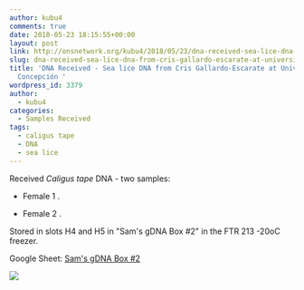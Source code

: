 ```yaml
---
author: kubu4
comments: true
date: 2018-05-23 18:15:55+00:00
layout: post
link: http://onsnetwork.org/kubu4/2018/05/23/dna-received-sea-lice-dna-from-cris-gallardo-escarate-at-universidad-de-concepcion/
slug: dna-received-sea-lice-dna-from-cris-gallardo-escarate-at-universidad-de-concepcion
title: 'DNA Received - Sea lice DNA from Cris Gallardo-Escarate at Universidad de
  Concepción '
wordpress_id: 3379
author:
  - kubu4
categories:
  - Samples Received
tags:
  - caligus tape
  - DNA
  - sea lice
---
```


Received _Caligus tape_ DNA - two samples:





  * Female 1 .



  * Female 2 .






Stored in slots H4 and H5 in "Sam's gDNA Box #2" in the FTR 213 -20oC freezer.

Google Sheet: [Sam's gDNA Box #2](https://docs.google.com/spreadsheets/d/1SWzKMKh7LBOgTfvEhJamE6pZFsTpRXY7otzXUC5fZSM/edit?usp=sharing)

![](http://owl.fish.washington.edu/Athaliana/20180523_sea_lice_dna.jpg)
